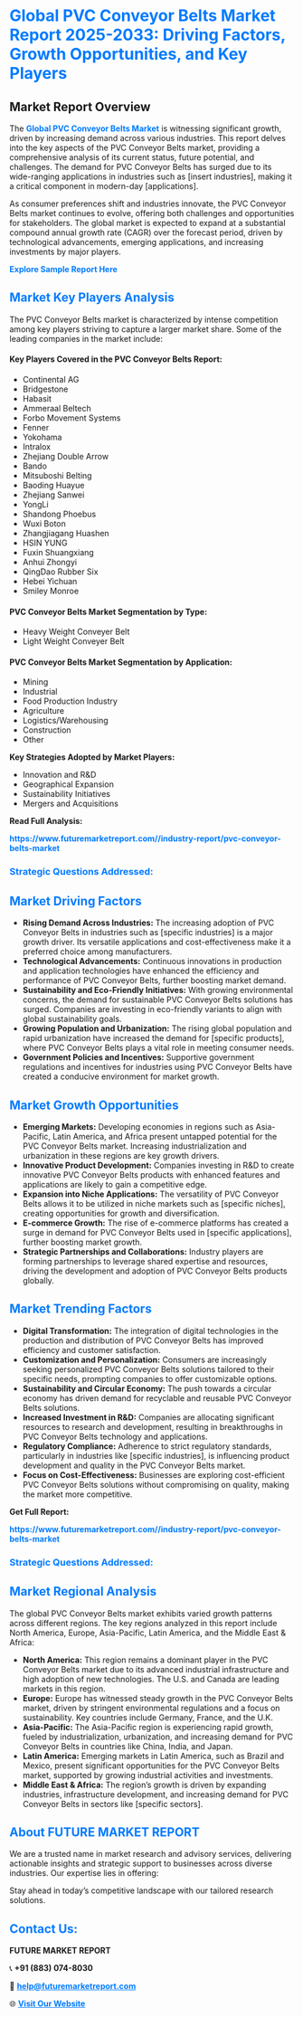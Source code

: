 <h1 style="color: #007BFF;">Global PVC Conveyor Belts Market Report 2025-2033: Driving Factors, Growth Opportunities, and Key Players</h1>

<section id="overview">
<h2>Market Report Overview</h2>
<p>The <a href="https://www.futuremarketreport.com//industry-report/pvc-conveyor-belts-market" style="color: #007BFF; text-decoration: none;"><strong>Global PVC Conveyor Belts Market</strong></a> is witnessing significant growth, driven by increasing demand across various industries. This report delves into the key aspects of the PVC Conveyor Belts market, providing a comprehensive analysis of its current status, future potential, and challenges. The demand for PVC Conveyor Belts has surged due to its wide-ranging applications in industries such as [insert industries], making it a critical component in modern-day [applications].</p>
<p>As consumer preferences shift and industries innovate, the PVC Conveyor Belts market continues to evolve, offering both challenges and opportunities for stakeholders. The global market is expected to expand at a substantial compound annual growth rate (CAGR) over the forecast period, driven by technological advancements, emerging applications, and increasing investments by major players.</p>
</section>

<section id="overview">
<p><a href="https://www.futuremarketreport.com//request-sample/reportId=90981" style="color: #007BFF; text-decoration: none;"><strong>Explore Sample Report Here</strong></a></p>
</section>

<section id="key-players">
<h2 style="color: #007BFF;">Market Key Players Analysis</h2>
<p>The PVC Conveyor Belts market is characterized by intense competition among key players striving to capture a larger market share. Some of the leading companies in the market include:</p>
<h4>Key Players Covered in the PVC Conveyor Belts Report:</h4>
<ul><li>Continental AG</li><li>Bridgestone</li><li>Habasit</li><li>Ammeraal Beltech</li><li>Forbo Movement Systems</li><li>Fenner</li><li>Yokohama</li><li>Intralox</li><li>Zhejiang Double Arrow</li><li>Bando</li><li>Mitsuboshi Belting</li><li>Baoding Huayue</li><li>Zhejiang Sanwei</li><li>YongLi</li><li>Shandong Phoebus</li><li>Wuxi Boton</li><li>Zhangjiagang Huashen</li><li>HSIN YUNG</li><li>Fuxin Shuangxiang</li><li>Anhui Zhongyi</li><li>QingDao Rubber Six</li><li>Hebei Yichuan</li><li>Smiley Monroe</li></ul>
<h4>PVC Conveyor Belts Market Segmentation by Type:</h4>
<ul><li>Heavy Weight Conveyer Belt</li><li>Light Weight Conveyer Belt</li></ul>

<h4>PVC Conveyor Belts Market Segmentation by Application:</h4>
<ul><li>Mining</li><li>Industrial</li><li>Food Production Industry</li><li>Agriculture</li><li>Logistics/Warehousing</li><li>Construction</li><li>Other</li></ul>
<p><strong>Key Strategies Adopted by Market Players:</strong></p>
<ul>
<li>Innovation and R&D</li>
<li>Geographical Expansion</li>
<li>Sustainability Initiatives</li>
<li>Mergers and Acquisitions</li>
</ul>
</section>

<section>
<p><strong>Read Full Analysis: </strong></p><a href="https://www.futuremarketreport.com//industry-report/pvc-conveyor-belts-market" style="color: #007BFF; text-decoration: none;"><strong>https://www.futuremarketreport.com//industry-report/pvc-conveyor-belts-market</strong></a>
<h3 style="color: #007BFF;">Strategic Questions Addressed:</h3>
</section>

<section id="driving-factors">
<h2 style="color: #007BFF;">Market Driving Factors</h2>
<ul>
<li><strong>Rising Demand Across Industries:</strong> The increasing adoption of PVC Conveyor Belts in industries such as [specific industries] is a major growth driver. Its versatile applications and cost-effectiveness make it a preferred choice among manufacturers.</li>
<li><strong>Technological Advancements:</strong> Continuous innovations in production and application technologies have enhanced the efficiency and performance of PVC Conveyor Belts, further boosting market demand.</li>
<li><strong>Sustainability and Eco-Friendly Initiatives:</strong> With growing environmental concerns, the demand for sustainable PVC Conveyor Belts solutions has surged. Companies are investing in eco-friendly variants to align with global sustainability goals.</li>
<li><strong>Growing Population and Urbanization:</strong> The rising global population and rapid urbanization have increased the demand for [specific products], where PVC Conveyor Belts plays a vital role in meeting consumer needs.</li>
<li><strong>Government Policies and Incentives:</strong> Supportive government regulations and incentives for industries using PVC Conveyor Belts have created a conducive environment for market growth.</li>
</ul>
</section>

<section id="growth-opportunities">
<h2 style="color: #007BFF;">Market Growth Opportunities</h2>
<ul>
<li><strong>Emerging Markets:</strong> Developing economies in regions such as Asia-Pacific, Latin America, and Africa present untapped potential for the PVC Conveyor Belts market. Increasing industrialization and urbanization in these regions are key growth drivers.</li>
<li><strong>Innovative Product Development:</strong> Companies investing in R&D to create innovative PVC Conveyor Belts products with enhanced features and applications are likely to gain a competitive edge.</li>
<li><strong>Expansion into Niche Applications:</strong> The versatility of PVC Conveyor Belts allows it to be utilized in niche markets such as [specific niches], creating opportunities for growth and diversification.</li>
<li><strong>E-commerce Growth:</strong> The rise of e-commerce platforms has created a surge in demand for PVC Conveyor Belts used in [specific applications], further boosting market growth.</li>
<li><strong>Strategic Partnerships and Collaborations:</strong> Industry players are forming partnerships to leverage shared expertise and resources, driving the development and adoption of PVC Conveyor Belts products globally.</li>
</ul>
</section>

<section id="trending-factors">
<h2 style="color: #007BFF;">Market Trending Factors</h2>
<ul>
<li><strong>Digital Transformation:</strong> The integration of digital technologies in the production and distribution of PVC Conveyor Belts has improved efficiency and customer satisfaction.</li>
<li><strong>Customization and Personalization:</strong> Consumers are increasingly seeking personalized PVC Conveyor Belts solutions tailored to their specific needs, prompting companies to offer customizable options.</li>
<li><strong>Sustainability and Circular Economy:</strong> The push towards a circular economy has driven demand for recyclable and reusable PVC Conveyor Belts solutions.</li>
<li><strong>Increased Investment in R&D:</strong> Companies are allocating significant resources to research and development, resulting in breakthroughs in PVC Conveyor Belts technology and applications.</li>
<li><strong>Regulatory Compliance:</strong> Adherence to strict regulatory standards, particularly in industries like [specific industries], is influencing product development and quality in the PVC Conveyor Belts market.</li>
<li><strong>Focus on Cost-Effectiveness:</strong> Businesses are exploring cost-efficient PVC Conveyor Belts solutions without compromising on quality, making the market more competitive.</li>
</ul>
</section>

<section>
<p><strong>Get Full Report: </strong></p><a href="https://www.futuremarketreport.com//industry-report/pvc-conveyor-belts-market" style="color: #007BFF; text-decoration: none;"><strong>https://www.futuremarketreport.com//industry-report/pvc-conveyor-belts-market</strong></a>
<h3 style="color: #007BFF;">Strategic Questions Addressed:</h3>
</section>


<section id="regional-analysis">
<h2 style="color: #007BFF;">Market Regional Analysis</h2>
<p>The global PVC Conveyor Belts market exhibits varied growth patterns across different regions. The key regions analyzed in this report include North America, Europe, Asia-Pacific, Latin America, and the Middle East & Africa:</p>
<ul>
<li><strong>North America:</strong> This region remains a dominant player in the PVC Conveyor Belts market due to its advanced industrial infrastructure and high adoption of new technologies. The U.S. and Canada are leading markets in this region.</li>
<li><strong>Europe:</strong> Europe has witnessed steady growth in the PVC Conveyor Belts market, driven by stringent environmental regulations and a focus on sustainability. Key countries include Germany, France, and the U.K.</li>
<li><strong>Asia-Pacific:</strong> The Asia-Pacific region is experiencing rapid growth, fueled by industrialization, urbanization, and increasing demand for PVC Conveyor Belts in countries like China, India, and Japan.</li>
<li><strong>Latin America:</strong> Emerging markets in Latin America, such as Brazil and Mexico, present significant opportunities for the PVC Conveyor Belts market, supported by growing industrial activities and investments.</li>
<li><strong>Middle East & Africa:</strong> The region’s growth is driven by expanding industries, infrastructure development, and increasing demand for PVC Conveyor Belts in sectors like [specific sectors].</li>
</ul>
</section>

<footer>
<h2 style="color: #007BFF;">About FUTURE MARKET REPORT</h2>
<p>We are a trusted name in market research and advisory services, delivering actionable insights and strategic support to businesses across diverse industries. Our expertise lies in offering:</p>

<p>Stay ahead in today’s competitive landscape with our tailored research solutions.</p>

<h2 style="color: #007BFF;">Contact Us:</h2>
<p><strong>FUTURE MARKET REPORT</strong></p>
<p>📞 <strong>+91 (883) 074-8030</strong></p>
<p>📧 <strong><a href="mailto:help@futuremarketreport.com" style="color: #007BFF;">help@futuremarketreport.com</a></strong></p>
<p>🌐 <strong><a href="https://www.futuremarketreport.com/" style="color: #007BFF;">Visit Our Website</a></strong></p>
</footer>